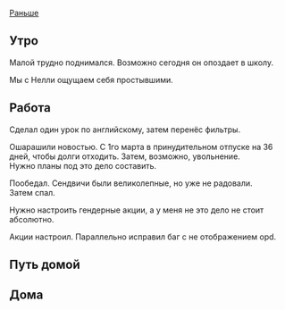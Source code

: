 [Раньше](2020.02.27.md)  
## Утро
Малой трудно поднимался. Возможно сегодня он опоздает в школу.

Мы с Нелли ощущаем себя простывшими.
## Работа
Сделал один урок по английскому, затем перенёс фильтры.

Ошарашили новостью. С 1го марта в принудительном отпуске на 36 дней, чтобы долги отходить. Затем, возможно, увольнение.  
Нужно планы под это дело составить.

Пообедал. Сендвичи были великолепные, но уже не радовали.  
Затем спал.

Нужно настроить гендерные акции, а у меня не это дело не стоит абсолютно.

Акции настроил. Параллельно исправил баг с не отображением opd.
## Путь домой
## Дома

